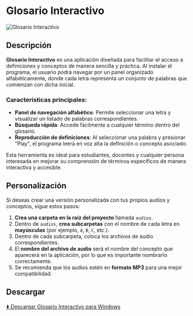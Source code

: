 # Glosario Interactivo

![Glosario Interactivo](ruta/a/imagen.png)

## Descripción

**Glosario Interactivo** es una aplicación diseñada para facilitar el acceso a definiciones y conceptos de manera sencilla y práctica. Al instalar el programa, el usuario podrá navegar por un panel organizado alfabéticamente, donde cada letra representa un conjunto de palabras que comienzan con dicha inicial.

### Características principales:
- **Panel de navegación alfabético**: Permite seleccionar una letra y visualizar un listado de palabras correspondientes.
- **Búsqueda rápida**: Accede fácilmente a cualquier término dentro del glosario.
- **Reproducción de definiciones**: Al seleccionar una palabra y presionar "Play", el programa leerá en voz alta la definición o concepto asociado.

Esta herramienta es ideal para estudiantes, docentes y cualquier persona interesada en mejorar su comprensión de términos específicos de manera interactiva y accesible.




## Personalización
Si deseas crear una versión personalizada con tus propios audios y conceptos, sigue estos pasos:

1. **Crea una carpeta en la raíz del proyecto** llamada `audios`.
2. Dentro de `audios`, **crea subcarpetas** con el nombre de cada letra en **mayúsculas** (por ejemplo, `A`, `B`, `C`, etc.).
3. Dentro de cada subcarpeta, coloca los archivos de audio correspondientes.
4. El **nombre del archivo de audio** será el nombre del concepto que aparecerá en la aplicación, por lo que es importante nombrarlo correctamente.
5. Se recomienda que los audios estén en **formato MP3** para una mejor compatibilidad.

## Descargar

[⬇️ Descargar Glosario Interactivo para Windows](ruta/a/la/descarga.exe)

